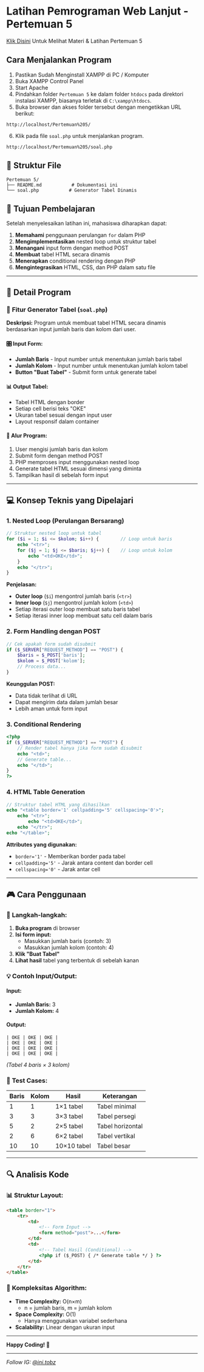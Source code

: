 # Latihan Pemrograman Web Lanjut - Pertemuan 5

[Klik Disini](https://docs.google.com/presentation/d/17h2Vp1pv3qgb7X0hQARGxEnwJjseJceM/edit?usp=drive_link&ouid=106423248853148034800&rtpof=true&sd=true) Untuk Melihat Materi & Latihan Pertemuan 5

## Cara Menjalankan Program

1. Pastikan Sudah Menginstall XAMPP di PC / Komputer
2. Buka XAMPP Control Panel
3. Start Apache
4. Pindahkan folder `Pertemuan 5` ke dalam folder `htdocs` pada direktori instalasi XAMPP, biasanya terletak di `C:\xampp\htdocs`.
5. Buka browser dan akses folder tersebut dengan mengetikkan URL berikut:

```
http://localhost/Pertemuan%205/
```

6. Klik pada file `soal.php` untuk menjalankan program.

```
http://localhost/Pertemuan%205/soal.php
```

## 📁 Struktur File

```
Pertemuan 5/
├── README.md           # Dokumentasi ini
└── soal.php           # Generator Tabel Dinamis
```

## 🎯 Tujuan Pembelajaran

Setelah menyelesaikan latihan ini, mahasiswa diharapkan dapat:

1. **Memahami** penggunaan perulangan `for` dalam PHP
2. **Mengimplementasikan** nested loop untuk struktur tabel
3. **Menangani** input form dengan method POST
4. **Membuat** tabel HTML secara dinamis
5. **Menerapkan** conditional rendering dengan PHP
6. **Mengintegrasikan** HTML, CSS, dan PHP dalam satu file

---

## 📝 Detail Program

### 🔧 **Fitur Generator Tabel (`soal.php`)**

**Deskripsi:** Program untuk membuat tabel HTML secara dinamis berdasarkan input jumlah baris dan kolom dari user.

#### 🎛️ **Input Form:**

-   **Jumlah Baris** - Input number untuk menentukan jumlah baris tabel
-   **Jumlah Kolom** - Input number untuk menentukan jumlah kolom tabel
-   **Button "Buat Tabel"** - Submit form untuk generate tabel

#### 📊 **Output Tabel:**

-   Tabel HTML dengan border
-   Setiap cell berisi teks "OKE"
-   Ukuran tabel sesuai dengan input user
-   Layout responsif dalam container

#### 🔄 **Alur Program:**

1. User mengisi jumlah baris dan kolom
2. Submit form dengan method POST
3. PHP memproses input menggunakan nested loop
4. Generate tabel HTML sesuai dimensi yang diminta
5. Tampilkan hasil di sebelah form input

---

## 💻 Konsep Teknis yang Dipelajari

### 1. **Nested Loop (Perulangan Bersarang)**

```php
// Struktur nested loop untuk tabel
for ($i = 1; $i <= $kolom; $i++) {        // Loop untuk baris
    echo "<tr>";
    for ($j = 1; $j <= $baris; $j++) {    // Loop untuk kolom
        echo "<td>OKE</td>";
    }
    echo "</tr>";
}
```

**Penjelasan:**

-   **Outer loop** (`$i`) mengontrol jumlah baris (`<tr>`)
-   **Inner loop** (`$j`) mengontrol jumlah kolom (`<td>`)
-   Setiap iterasi outer loop membuat satu baris tabel
-   Setiap iterasi inner loop membuat satu cell dalam baris

### 2. **Form Handling dengan POST**

```php
// Cek apakah form sudah disubmit
if ($_SERVER["REQUEST_METHOD"] == "POST") {
    $baris = $_POST['baris'];
    $kolom = $_POST['kolom'];
    // Process data...
}
```

**Keunggulan POST:**

-   Data tidak terlihat di URL
-   Dapat mengirim data dalam jumlah besar
-   Lebih aman untuk form input

### 3. **Conditional Rendering**

```php
<?php
if ($_SERVER["REQUEST_METHOD"] == "POST") {
    // Render tabel hanya jika form sudah disubmit
    echo "<td>";
    // Generate table...
    echo "</td>";
}
?>
```

### 4. **HTML Table Generation**

```php
// Struktur tabel HTML yang dihasilkan
echo "<table border='1' cellpadding='5' cellspacing='0'>";
    echo "<tr>";
        echo "<td>OKE</td>";
    echo "</tr>";
echo "</table>";
```

**Attributes yang digunakan:**

-   `border='1'` - Memberikan border pada tabel
-   `cellpadding='5'` - Jarak antara content dan border cell
-   `cellspacing='0'` - Jarak antar cell

---

## 🎮 Cara Penggunaan

### 📝 **Langkah-langkah:**

1. **Buka program** di browser
2. **Isi form input:**
    - Masukkan jumlah baris (contoh: 3)
    - Masukkan jumlah kolom (contoh: 4)
3. **Klik "Buat Tabel"**
4. **Lihat hasil** tabel yang terbentuk di sebelah kanan

### 💡 **Contoh Input/Output:**

#### Input:

-   **Jumlah Baris:** 3
-   **Jumlah Kolom:** 4

#### Output:

```
| OKE | OKE | OKE |
| OKE | OKE | OKE |
| OKE | OKE | OKE |
| OKE | OKE | OKE |
```

_(Tabel 4 baris × 3 kolom)_

### 🔢 **Test Cases:**

| Baris | Kolom | Hasil       | Keterangan       |
| ----- | ----- | ----------- | ---------------- |
| 1     | 1     | 1×1 tabel   | Tabel minimal    |
| 3     | 3     | 3×3 tabel   | Tabel persegi    |
| 5     | 2     | 2×5 tabel   | Tabel horizontal |
| 2     | 6     | 6×2 tabel   | Tabel vertikal   |
| 10    | 10    | 10×10 tabel | Tabel besar      |

---

## 🔍 Analisis Kode

### 📊 **Struktur Layout:**

```html
<table border="1">
    <tr>
        <td>
            <!-- Form Input -->
            <form method="post">...</form>
        </td>
        <td>
            <!-- Tabel Hasil (Conditional) -->
            <?php if ($_POST) { /* Generate table */ } ?>
        </td>
    </tr>
</table>
```

### 🧮 **Kompleksitas Algorithm:**

-   **Time Complexity:** O(n×m)
    -   n = jumlah baris, m = jumlah kolom
-   **Space Complexity:** O(1)
    -   Hanya menggunakan variabel sederhana
-   **Scalability:** Linear dengan ukuran input

---

**Happy Coding! 🚀**

---

_Follow IG: [@ini.tobz](https://www.instagram.com/@ini.tobz)_
